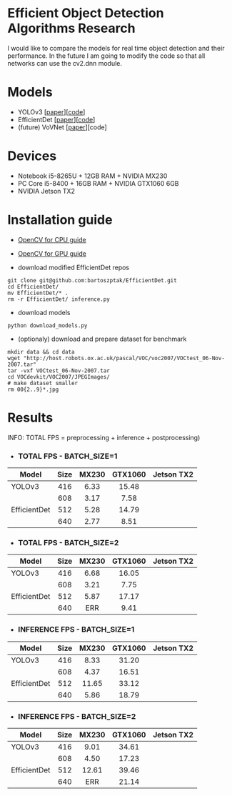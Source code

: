 # Efficient Object Detection Algorithms Research
I would like to compare the models for real time object detection and their performance.
In the future I am going to modify the code so that all networks can use the cv2.dnn module.

# Models
* YOLOv3 [[paper](https://arxiv.org/pdf/1804.02767.pdf)][[code](https://pjreddie.com/darknet/yolo/)]
* EfficientDet [[paper](https://arxiv.org/pdf/1911.09070.pdf)][[code](https://github.com/xuannianz/EfficientDet)]
* (future) VoVNet [[paper](https://arxiv.org/pdf/1904.09730v1.pdf)][code]

# Devices
* Notebook i5-8265U + 12GB RAM + NVIDIA MX230
* PC Core i5-8400 + 16GB RAM + NVIDIA GTX1060 6GB
* NVIDIA Jetson TX2

# Installation guide
* [OpenCV for CPU guide](https://github.com/bartoszptak/Efficient_Object_Detection_Algorithms_Research/blob/master/INSTALLATION_GUIDE.md#opencv-for-cpu-guide)
* [OpenCV for GPU guide](https://github.com/bartoszptak/Efficient_Object_Detection_Algorithms_Research/blob/master/INSTALLATION_GUIDE.md#opencv-for-gpu-guide)

* download modified EfficientDet repos
```
git clone git@github.com:bartoszptak/EfficientDet.git
cd EfficientDet/
mv EfficientDet/* .
rm -r EfficientDet/ inference.py
```

* download models
```
python download_models.py
```

* (optionaly) download and prepare dataset for benchmark
```
mkdir data && cd data
wget "http://host.robots.ox.ac.uk/pascal/VOC/voc2007/VOCtest_06-Nov-2007.tar"
tar -vxf VOCtest_06-Nov-2007.tar
cd VOCdevkit/VOC2007/JPEGImages/
# make dataset smaller
rm 00{2..9}*.jpg

```

# Results
INFO: TOTAL FPS = preprocessing + inference + postprocessing)

* ### TOTAL FPS - BATCH_SIZE=1
| Model        | Size | MX230 | GTX1060 | Jetson TX2 |
|--------------|:----:|:-----:|:-------:|:----------:|
| YOLOv3       |  416 |  6.33 | 15.48 |            |
|              |  608 |  3.17 |  7.58 |            |
| EfficientDet |  512 |  5.28 |  14.79 |            |
|              |  640 |  2.77 |  8.51  |            |

* ### TOTAL FPS - BATCH_SIZE=2
| Model        | Size | MX230 | GTX1060 | Jetson TX2 |
|--------------|:----:|:-----:|:-------:|:----------:|
| YOLOv3       |  416 |  6.68 |  16.05 |            |
|              |  608 |  3.21 |  7.75 |            |
| EfficientDet |  512 |  5.87 | 17.17  |            |
|              |  640 |  ERR  | 9.41  |            |

* ### INFERENCE FPS - BATCH_SIZE=1
| Model        | Size | MX230 | GTX1060 | Jetson TX2 |
|--------------|:----:|:-----:|:-------:|:----------:|
| YOLOv3       |  416 |  8.33 |  31.20 |            |
|              |  608 |  4.37 | 16.51 |            |
| EfficientDet |  512 | 11.65 | 33.12 |            |
|              |  640 |  5.86 |  18.79 |            |

* ### INFERENCE FPS - BATCH_SIZE=2
| Model        | Size | MX230 | GTX1060 | Jetson TX2 |
|--------------|:----:|:-----:|:-------:|:----------:|
| YOLOv3       |  416 |  9.01 |  34.61  |            |
|              |  608 |  4.50 |  17.23  |            |
| EfficientDet |  512 | 12.61 |  39.46  |            |
|              |  640 |  ERR  |  21.14  |            |

